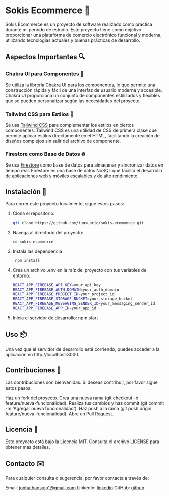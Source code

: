 # Sokis Ecommerce 🛒

Sokis Ecommerce es un proyecto de software realizado como práctica durante mi periodo de estudio. Este proyecto tiene como objetivo proporcionar una plataforma de comercio electrónico funcional y moderna, utilizando tecnologías actuales y buenas prácticas de desarrollo.

## Aspectos Importantes 🔍

### Chakra UI para Componentes 🧩
Se utiliza la librería [Chakra UI](https://chakra-ui.com/) para los componentes, lo que permite una construcción rápida y fácil de una interfaz de usuario moderna y accesible. Chakra UI proporciona un conjunto de componentes estilizados y flexibles que se pueden personalizar según las necesidades del proyecto.

### Tailwind CSS para Estilos 🌈
Se usa [Tailwind CSS](https://tailwindcss.com/) para complementar los estilos en ciertos componentes. Tailwind CSS es una utilidad de CSS de primera clase que permite aplicar estilos directamente en el HTML, facilitando la creación de diseños complejos sin salir del archivo de componente.

### Firestore como Base de Datos 🔥
Se usa [Firestore](https://firebase.google.com/products/firestore) como base de datos para almacenar y sincronizar datos en tiempo real. Firestore es una base de datos NoSQL que facilita el desarrollo de aplicaciones web y móviles escalables y de alto rendimiento.

## Instalación 🚀

Para correr este proyecto localmente, sigue estos pasos:

1. Clona el repositorio:
   ```bash
   git clone https://github.com/tuusuario/sokis-ecommerce.git
2. Navega al directorio del proyecto:
    ```bash
    cd sokis-ecommerce
3. Instala las dependencia
   ```bash      
    npm install
4. Crea un archivo .env en la raíz del proyecto con tus variables de entorno:
    ```bash
    REACT_APP_FIREBASE_API_KEY=your_api_key
    REACT_APP_FIREBASE_AUTH_DOMAIN=your_auth_domain
    REACT_APP_FIREBASE_PROJECT_ID=your_project_id
    REACT_APP_FIREBASE_STORAGE_BUCKET=your_storage_bucket
    REACT_APP_FIREBASE_MESSAGING_SENDER_ID=your_messaging_sender_id
    REACT_APP_FIREBASE_APP_ID=your_app_id
5. Inicia el servidor de desarrollo:
    npm start

## Uso 📦
Una vez que el servidor de desarrollo esté corriendo, puedes acceder a la aplicación en http://localhost:3000.

## Contribuciones 🤝

Las contribuciones son bienvenidas. Si deseas contribuir, por favor sigue estos pasos:

Haz un fork del proyecto.
Crea una nueva rama (git checkout -b feature/nueva-funcionalidad).
Realiza tus cambios y haz commit (git commit -m 'Agregar nueva funcionalidad').
Haz push a la rama (git push origin feature/nueva-funcionalidad).
Abre un Pull Request.


## Licencia 📄
Este proyecto está bajo la Licencia MIT. Consulta el archivo LICENSE para obtener más detalles.

## Contacto ✉️

Para cualquier consulta o sugerencia, por favor contacta a través de:

Email: jonhathansojo1@gmail.com
LinkedIn: [linkedin](https://www.linkedin.com/in/sojoki/)
GitHub: [github](https://github.com/sojoko)
